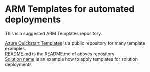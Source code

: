 # ARM Templates for automated deployments

This is a suggested ARM Templates repository.

</li><a href="https://github.com/Azure/azure-quickstart-templates">Azure Quickstart Templates</a> is a public repository for many template examples.</li>
<br>
</li><a href="https://github.com/Azure/azure-quickstart-templates#readmemd">README.md</a> is the README.md of aboves repository</li>
<br>
</li><a href="https://github.com/Azure/azure-quickstart-templates/blob/master/1-CONTRIBUTION-GUIDE/sample-README.md#solution-name">Solution name</a> is an example how to apply templates for solution deployments</li>


